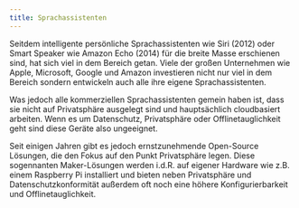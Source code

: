 ```yaml
---
title: Sprachassistenten
---
```


Seitdem intelligente persönliche Sprachassistenten wie Siri (2012) oder Smart Speaker wie Amazon Echo (2014) für die breite Masse erschienen sind, hat sich viel in dem Bereich getan. Viele der großen Unternehmen wie Apple, Microsoft, Google und Amazon investieren nicht nur viel in dem Bereich sondern entwickeln auch alle ihre eigene Sprachassistenten.

Was jedoch alle kommerziellen Sprachassistenten gemein haben ist, dass sie nicht auf Privatsphäre ausgelegt sind und hauptsächlich cloudbasiert arbeiten. Wenn es um Datenschutz, Privatsphäre oder Offlinetauglichkeit geht sind diese Geräte also ungeeignet.

Seit einigen Jahren gibt es jedoch ernstzunehmende Open-Source Lösungen, die den Fokus auf den Punkt Privatsphäre legen. Diese sogennanten Maker-Lösungen werden i.d.R. auf eigener Hardware wie z.B. einem Raspberry Pi installiert und bieten neben Privatsphäre und Datenschutzkonformität außerdem oft noch eine höhere Konfigurierbarkeit und Offlinetauglichkeit.